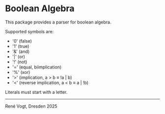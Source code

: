 # Boolean Algebra

This package provides a parser for boolean algebra.

Supported symbols are:
- '0' (false)
- '1' (true)
- '&' (and)
- '|' (or)
- '!' (not)
- '=' (equal, biimplication)
- '%' (xor)
- '>' (implication, a > b ≡ !a | b)
- '<' (reverse implication, a < b ≡ a | !b)

Literals must start with a letter.

---
René Vogt, Dresden 2025